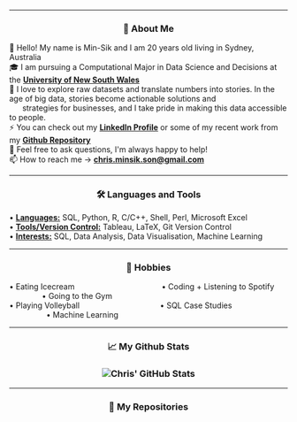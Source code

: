 
---

<h3 align="center">
👀 About Me</h3>

👋 Hello! My name is Min-Sik and I am 20 years old living in Sydney, Australia
<br />
🎓 I am pursuing a Computational Major in Data Science and Decisions at the <a href="https://www.unsw.edu.au/"> <b>University of New South Wales</b></a>
<br />
🌱 I love to explore raw datasets and translate numbers into stories. In the age of big data, stories become actionable solutions and <br>
&nbsp; &nbsp; &nbsp; strategies for businesses, and I take pride in making this data accessible to people.
<br />
⚡ You can check out my <a href="https://www.linkedin.com/in/chris-minsik-son/"> <b>LinkedIn Profile</b></a> or some of my recent work from my <a href="https://github.com/chris-minsik-son?tab=repositories"> <b>Github Repository</b></a>
<br />
💬 Feel free to ask questions, I'm always happy to help!
<br />
📫 How to reach me -> <a href="mailto:chris.minsik.son@gmail.com"> <b>chris.minsik.son@gmail.com</b></a>

---

<h3 align="center">
🛠 Languages and Tools </h3>
<p align="left">
• <b><u>Languages:</b></u> SQL, Python, R, C/C++, Shell, Perl, Microsoft Excel
<br />
• <b><u>Tools/Version Control:</b></u> Tableau, LaTeX, Git Version Control
<br />
• <b><u>Interests:</b></u> SQL, Data Analysis, Data Visualisation, Machine Learning

 ---

<h3 align="center">
📅 Hobbies </h3>
<p align="left">
• Eating Icecream &nbsp; &nbsp; &nbsp; &nbsp; &nbsp; &nbsp; &nbsp; &nbsp; &nbsp; &nbsp; &nbsp; &nbsp; &nbsp; &nbsp; &nbsp; &nbsp; &nbsp;&nbsp;&nbsp;&nbsp; &nbsp; • Coding + Listening to Spotify &nbsp; &nbsp; &nbsp; &nbsp; &nbsp; &nbsp; &nbsp; &nbsp;&nbsp;&nbsp;&nbsp;&nbsp;&nbsp; • Going to the Gym
  <br />
• Playing Volleyball &nbsp; &nbsp; &nbsp; &nbsp; &nbsp; &nbsp; &nbsp; &nbsp; &nbsp; &nbsp; &nbsp; &nbsp; &nbsp; &nbsp; &nbsp; &nbsp; &nbsp; &nbsp; • SQL Case Studies &nbsp; &nbsp; &nbsp; &nbsp; &nbsp; &nbsp; &nbsp; &nbsp; &nbsp; &nbsp; &nbsp; &nbsp; &nbsp; &nbsp; &nbsp; &nbsp; &nbsp; &nbsp; &nbsp; &nbsp; &nbsp;• Machine Learning
  
---
  
<h3 align="center">
📈 My Github Stats </h3>
<h3 align="center">
  <img align="center" src="https://github-readme-stats.vercel.app/api?username=chris-minsik-son&show_icons=true&theme=vue" alt="Chris' GitHub Stats" />
</a>

<br />


---

<h3 align="center">
📂 My Repositories </h3>
<h3 align="center">

